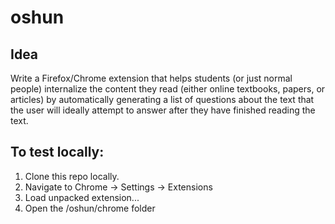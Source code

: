 # oshun

## Idea
Write a Firefox/Chrome extension that helps students (or just normal people) internalize the content they read (either online textbooks, papers, or articles) by automatically generating a list of questions about the text that the user will ideally attempt to answer after they have finished reading the text.

## To test locally:
1. Clone this repo locally.
2. Navigate to Chrome -> Settings -> Extensions
3. Load unpacked extension...
4. Open the /oshun/chrome folder 